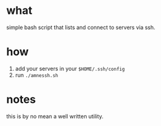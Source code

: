 # what

simple bash script that lists and connect to servers via ssh.

# how

1. add your servers in your `$HOME/.ssh/config`
1. run `./amnessh.sh`

# notes

this is by no mean a well written utility.
